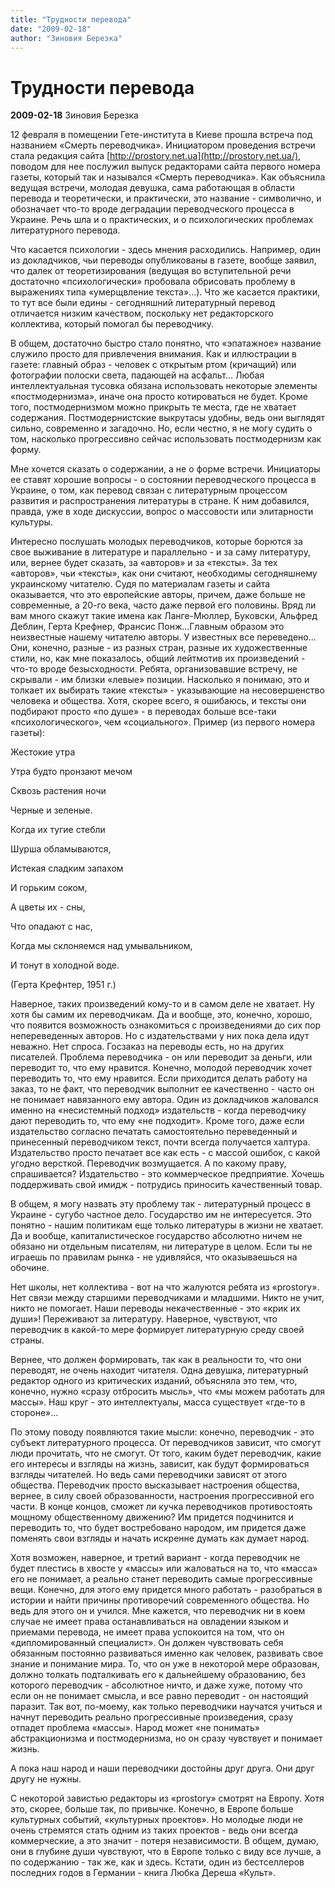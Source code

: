 ```yaml
---
title: "Трудности перевода"
date: "2009-02-18"
author: "Зиновия Березка"
---
```


# Трудности перевода

**2009-02-18** Зиновия Березка

12 февраля в помещении Гете-института в Киеве прошла встреча под названием «Смерть переводчика». Инициатором проведения встречи стала редакция сайта [http://prostory.net.ua](http://prostory.net.ua/), поводом для нее послужил выпуск редакторами сайта первого номера газеты, который так и назывался «Смерть переводчика». Как объяснила ведущая встречи, молодая девушка, сама работающая в области перевода и теоретически, и практически, это название - символично, и обозначает что-то вроде деградации переводческого процесса в Украине. Речь шла и о практических, и о психологических проблемах литературного перевода.

Что касается психологии - здесь мнения расходились. Например, один из докладчиков, чьи переводы опубликованы в газете, вообще заявил, что далек от теоретизирования (ведущая во вступительной речи достаточно «психологически» пробовала обрисовать проблему в выражениях типа «умерщвление текста»...). Что же касается практики, то тут все были едины - сегодняшний литературный перевод отличается низким качеством, поскольку нет редакторского коллектива, который помогал бы переводчику.

В общем, достаточно быстро стало понятно, что «эпатажное» название служило просто для привлечения внимания. Как и иллюстрации в газете: главный образ - человек с открытым ртом (кричащий) или фотографии полоски света, падающей на асфальт... Любая интеллектуальная тусовка обязана использовать некоторые элементы «постмодернизма», иначе она просто котироваться не будет. Кроме того, постмодернизмом можно прикрыть те места, где не хватает содержания. Постмодернистские выкрутасы удобны, ведь они выглядят сильно, современно и загадочно. Но, если честно, я не могу судить о том, насколько прогрессивно сейчас использовать постмодернизм как форму.

Мне хочется сказать о содержании, а не о форме встречи. Инициаторы ее ставят хорошие вопросы - о состоянии переводческого процесса в Украине, о том, как перевод связан с литературным процессом развития и распространения литературы в стране. К ним добавился, правда, уже в ходе дискуссии, вопрос о массовости или элитарности культуры.

Интересно послушать молодых переводчиков, которые борются за свое выживание в литературе и параллельно - и за саму литературу, или, вернее будет сказать, за «авторов» и за «тексты». За тех «авторов», чьи «тексты», как они считают, необходимы сегодняшнему украинскому читателю. Судя по материалам газеты и сайта оказывается, что это европейские авторы, причем, даже больше не современные, а 20-го века, часто даже первой его половины. Вряд ли вам много скажут такие имена как Ланге-Мюллер, Буковски, Альфред Деблин, Герта Крефнер, Франсис Понж...Главным образом это неизвестные нашему читателю авторы. У известных все переведено... Они, конечно, разные - из разных стран, разные их художественные стили, но, как мне показалось, общий лейтмотив их произведений - что-то вроде безысходности. Ребята, организовавшие встречу, не скрывали - им близки «левые» позиции. Насколько я понимаю, это и толкает их выбирать такие «тексты» - указывающие на несовершенство человека и общества. Хотя, скорее всего, я ошибаюсь, и тексты они подбирают просто «по душе» - в переводах больше все-таки «психологического», чем «социального». Пример (из первого номера газеты):

Жестокие утра

Утра будто пронзают мечом

Сквозь растения ночи

Черные и зеленые.

Когда их тугие стебли

Шурша обламываются,

Истекая сладким запахом

И горьким соком,

А цветы их - сны,

Что опадают с нас,

Когда мы склоняемся над умывальником,

И тонут в холодной воде.

(Герта Крефнтер, 1951 г.)

Наверное, таких произведений кому-то и в самом деле не хватает. Ну хотя бы самим их переводчикам. Да и вообще, это, конечно, хорошо, что появится возможность ознакомиться с произведениями до сих пор непереведенных авторов. Но с издательствами у них пока дела идут неважно. Нет спроса. Госзаказ на переводы есть, но на других писателей. Проблема переводчика - он или переводит за деньги, или переводит то, что ему нравится. Конечно, молодой переводчик хочет переводить то, что ему нравится. Если приходится делать работу на заказ, то не факт, что переводчик выполнит ее качественно - часто он не понимает навязанного ему автора. Один из докладчиков жаловался именно на «несистемный подход» издательств - когда переводчику дают переводить то, что ему «не подходит». Кроме того, даже если издательство согласно печатать самостоятельно переведенный и принесенный переводчиком текст, почти всегда получается халтура. Издательство просто печатает все как есть - с массой ошибок, с какой угодно версткой. Переводчик возмущается. А по какому праву, спрашивается? Издательство - это коммерческое предприятие. Хочешь поддерживать свой имидж - потрудись приносить качественный товар.

В общем, я могу назвать эту проблему так - литературный процесс в Украине - сугубо частное дело. Государство им не интересуется. Это понятно - нашим политикам еще только литературы в жизни не хватает. Да и вообще, капиталистическое государство абсолютно ничем не обязано ни отдельным писателям, ни литературе в целом. Если ты не играешь по правилам рынка - не удивляйся, что оказываешься на обочине.

Нет школы, нет коллектива - вот на что жалуются ребята из «prostory». Нет связи между старшими переводчиками и младшими. Никто не учит, никто не помогает. Наши переводы некачественные - это «крик их души»! Переживают за литературу. Наверное, чувствуют, что переводчик в какой-то мере формирует литературную среду своей страны.

Вернее, что должен формировать, так как в реальности то, что они переводят, не очень находит читателя. Одна девушка, литературный редактор одного из критических изданий, объясняла это тем, что, конечно, нужно «сразу отбросить мысль», что «мы можем работать для массы». Наш круг - это интеллектуалы, масса существует «где-то в стороне»...

По этому поводу появляются такие мысли: конечно, переводчик - это субъект литературного процесса. От переводчиков зависит, что смогут люди прочитать, что не смогут. От того, каким будет переводчик, какие его интересы и взгляды на жизнь, зависит, как будут формироваться взгляды читателей. Но ведь сами переводчики зависят от этого общества. Переводчик просто высказывает настроения общества, вернее, в силу своей образованности, настроения прогрессивной его части. В конце концов, сможет ли кучка переводчиков противостоять мощному общественному движению? Им придется подчинится и переводить то, что будет востребовано народом, им придется даже поменять свои взгляды и начать искренне думать как думает народ.

Хотя возможен, наверное, и третий вариант - когда переводчик не будет плестись в хвосте у «массы» или жаловаться на то, что «масса» его не понимает, а реально станет переводить самые прогрессивные вещи. Конечно, для этого ему придется много работать - разобраться в истории и найти причины противоречий современного общества. Но ведь для этого он и учился. Мне кажется, что переводчик ни в коем случае не имеет права останавливаться на овладении языком и приемами перевода, не имеет права успокоится на том, что он «дипломированный специалист». Он должен чувствовать себя обязанным постоянно развиваться именно как человек, развивать свое знание и понимание мира. То, что он уже в некоторой мере образован, должно толкать подталкивать его к дальнейшему образованию, без которого переводчик - абсолютное ничто, и даже хуже, потому что если он не понимает смысла, и все равно переводит - он настоящий паразит. Так вот, по-моему, как только переводчики научатся учиться и начнут переводить реально прогрессивные произведения, сразу отпадет проблема «массы». Народ может «не понимать» абстракционизма и постмодернизма, но он сразу чувствует и понимает жизнь.

А пока наш народ и наши переводчики достойны друг друга. Они друг другу не нужны.

С некоторой завистью редакторы из «prostory» смотрят на Европу. Хотя это, скорее, больше так, по привычке. Конечно, в Европе больше культурных событий, «культурных проектов». Но молодые люди не очень стремятся стать одним из таких проектов - ведь они всегда коммерческие, а это значит - потеря независимости. В общем, думаю, они в глубине души чувствуют, что в Европе только с виду все лучше, а по содержанию - так же, как и здесь. Кстати, один из бестселлеров последних годов в Германии - книга Любка Дереша «Культ».